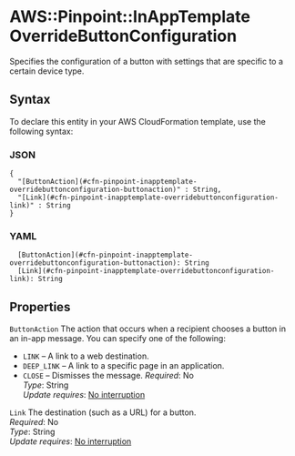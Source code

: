 # AWS::Pinpoint::InAppTemplate OverrideButtonConfiguration<a name="aws-properties-pinpoint-inapptemplate-overridebuttonconfiguration"></a>

Specifies the configuration of a button with settings that are specific to a certain device type\.

## Syntax<a name="aws-properties-pinpoint-inapptemplate-overridebuttonconfiguration-syntax"></a>

To declare this entity in your AWS CloudFormation template, use the following syntax:

### JSON<a name="aws-properties-pinpoint-inapptemplate-overridebuttonconfiguration-syntax.json"></a>

```
{
  "[ButtonAction](#cfn-pinpoint-inapptemplate-overridebuttonconfiguration-buttonaction)" : String,
  "[Link](#cfn-pinpoint-inapptemplate-overridebuttonconfiguration-link)" : String
}
```

### YAML<a name="aws-properties-pinpoint-inapptemplate-overridebuttonconfiguration-syntax.yaml"></a>

```
  [ButtonAction](#cfn-pinpoint-inapptemplate-overridebuttonconfiguration-buttonaction): String
  [Link](#cfn-pinpoint-inapptemplate-overridebuttonconfiguration-link): String
```

## Properties<a name="aws-properties-pinpoint-inapptemplate-overridebuttonconfiguration-properties"></a>

`ButtonAction`  <a name="cfn-pinpoint-inapptemplate-overridebuttonconfiguration-buttonaction"></a>
The action that occurs when a recipient chooses a button in an in\-app message\. You can specify one of the following:  
+  `LINK` – A link to a web destination\.
+  `DEEP_LINK` – A link to a specific page in an application\.
+  `CLOSE` – Dismisses the message\.
*Required*: No  
*Type*: String  
*Update requires*: [No interruption](https://docs.aws.amazon.com/AWSCloudFormation/latest/UserGuide/using-cfn-updating-stacks-update-behaviors.html#update-no-interrupt)

`Link`  <a name="cfn-pinpoint-inapptemplate-overridebuttonconfiguration-link"></a>
The destination \(such as a URL\) for a button\.  
*Required*: No  
*Type*: String  
*Update requires*: [No interruption](https://docs.aws.amazon.com/AWSCloudFormation/latest/UserGuide/using-cfn-updating-stacks-update-behaviors.html#update-no-interrupt)